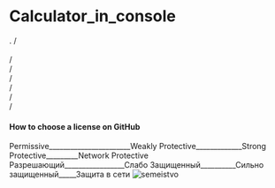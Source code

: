 # Calculator_in_console
\.
/\
\
/
\
/
\
/
\
/
\
/
\
/
#### How to choose a license on GitHub
   Permissive_______________________Weakly Protective_____________Strong Protective_________Network Protective
   Разрешающий_________________Слабо Защищенный__________Сильно защищенный_____Защита в сети
      ![semeistvo](https://github.com/SAYRUS1/Calculator_in_console/assets/100000618/4f109c32-13c2-4861-8cf4-1c4e8660f543)
